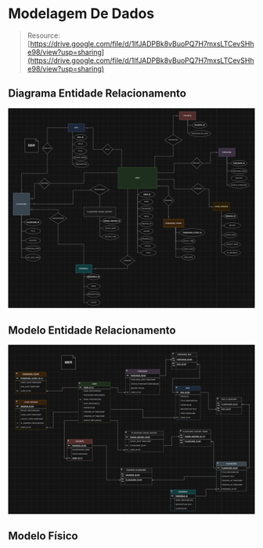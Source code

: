 # Modelagem De Dados

> Resource: [https://drive.google.com/file/d/1IfJADPBk8vBuoPQ7H7mxsLTCevSHhe98/view?usp=sharing](https://drive.google.com/file/d/1IfJADPBk8vBuoPQ7H7mxsLTCevSHhe98/view?usp=sharing)

## Diagrama Entidade Relacionamento
![DER.png](../images/MODELAGEM_DE_DADOS/DER.png)

## Modelo Entidade Relacionamento
![MER.png](../images/MODELAGEM_DE_DADOS/MER.png)

## Modelo Físico
```sql
```